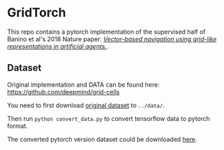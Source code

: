 # GridTorch

This repo contains a pytorch implementation of the supervised half of Banino et al's 2018 Nature paper: 
[<em>Vector-based navigation using grid-like representations in artificial agents.</em>](https://www.nature.com/articles/s41586-018-0102-6).

## Dataset

Original implementation and DATA can be found here:
https://github.com/deepmind/grid-cells

You need to first download [original dataset](https://console.cloud.google.com/storage/browser/grid-cells-datasets) to `../data/`. 

Then run `python convert_data.py` to convert tensorflow data to pytorch format.

The converted pytorch version dataset could be downloaded [here](https://drive.google.com/file/d/1rWLDdbtszSGV1sDJdNlUjR987-XVSzd7/view?usp=sharing).

